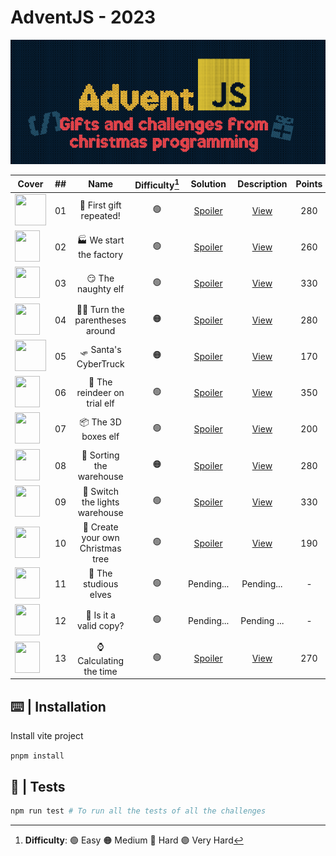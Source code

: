 # AdventJS - 2023

![cover2023](/public/logo2023.png)

| Cover | ##    |                               Name                                    | Difficulty[^1] |  Solution  | Description | Points |
| ----- | :---: |:---------------------------------------------------------------------:|:------------:  | :--------: | :---------: | :----: |
| <img src="https://adventjs.dev/challenges-2023/1.png" width="50" height="50" />       |  01   | 🎁 First gift repeated!      |  🟢  | [Spoiler](https://github.com/AlecANL/adventjs/blob/main/src/2023/challenges/01/app.ts)         | [View](https://github.com/AlecANL/adventjs/tree/main/src/2023/challenges/01) | 280 |
| <img src="https://adventjs.dev/challenges-2023/2.png" width="40" height="50" />       |  02   | 🏭 We start the factory      |         🟢     | [Spoiler](https://github.com/AlecANL/adventjs/blob/main/src/2023/challenges/02/app.ts)         | [View](https://github.com/AlecANL/adventjs/tree/main/src/2023/challenges/02) | 260 |
| <img src="https://adventjs.dev/challenges-2023/3.png" width="40" height="50" />       |  03   | 😏 The naughty elf           |         🟢     | [Spoiler](https://github.com/AlecANL/adventjs/blob/main/src/2023/challenges/03/app.ts)         | [View](https://github.com/AlecANL/adventjs/tree/main/src/2023/challenges/03) | 330 |
| <img src="https://adventjs.dev/challenges-2023/4.png" width="40" height="50" />       |  04   | 😵‍💫 Turn the parentheses around          |         🟠     | [Spoiler](https://github.com/AlecANL/adventjs/blob/main/src/2023/challenges/04/app.ts)         | [View](https://github.com/AlecANL/adventjs/tree/main/src/2023/challenges/04) | 280 |
| <img src="https://adventjs.dev/challenges-2023/5.png" width="50" height="50" />       |  05   | 🛷 Santa's CyberTruck        |         🟠     | [Spoiler](https://github.com/AlecANL/adventjs/blob/main/src/2023/challenges/05/app.ts)      | [View](https://github.com/AlecANL/adventjs/tree/main/src/2023/challenges/05) | 170 |
| <img src="https://adventjs.dev/challenges-2023/6.png" width="40" height="50" />       |  06   | 🦌 The reindeer on trial elf           |         🟢     | [Spoiler](https://github.com/AlecANL/adventjs/blob/main/src/2023/challenges/06/app.ts)         | [View](https://github.com/AlecANL/adventjs/tree/main/src/2023/challenges/06) | 350 |
| <img src="https://adventjs.dev/challenges-2023/7.png" width="40" height="50" />       |  07   | 📦 The 3D boxes elf           |         🟢     | [Spoiler](https://github.com/AlecANL/adventjs/blob/main/src/2023/challenges/07/app.ts)         | [View](https://github.com/AlecANL/adventjs/tree/main/src/2023/challenges/07) | 200 |
| <img src="https://adventjs.dev/challenges-2023/8.png" width="40" height="50" />       |  08   | 🏬 Sorting the warehouse         |         🟠     | [Spoiler](https://github.com/AlecANL/adventjs/blob/main/src/2023/challenges/08/app.ts)         | [View](https://github.com/AlecANL/adventjs/tree/main/src/2023/challenges/08) | 280 |
| <img src="https://adventjs.dev/challenges-2023/9.png" width="40" height="50" />       |  09   | 🚦 Switch the lights warehouse         |         🟢     | [Spoiler](https://github.com/AlecANL/adventjs/blob/main/src/2023/challenges/09/app.ts)         | [View](https://github.com/AlecANL/adventjs/tree/main/src/2023/challenges/09) | 330 |
| <img src="https://adventjs.dev/challenges-2023/10.png" width="40" height="50" />       | 10   | 🎄 Create your own Christmas tree         |         🟢     | [Spoiler](https://github.com/AlecANL/adventjs/blob/main/src/2023/challenges/10/app.ts)         | [View](https://github.com/AlecANL/adventjs/tree/main/src/2023/challenges/10) | 190 |
| <img src="https://adventjs.dev/challenges-2023/11.png" width="40" height="50" />       | 11   | 📖 The studious elves         |         🟢     | Pending...   | Pending...   | - |
| <img src="https://adventjs.dev/challenges-2023/12.png" width="40" height="50" />       | 12   | 📸 Is it a valid copy?         |         🟢     | Pending...  | Pending ...  | - |
| <img src="https://adventjs.dev/challenges-2023/13.png" width="40" height="50" />       | 13   | ⌚️ Calculating the time         |         🟢     | [Spoiler](https://github.com/AlecANL/adventjs/blob/main/src/2023/challenges/13/app.ts)         | [View](https://github.com/AlecANL/adventjs/tree/main/src/2023/challenges/13) | 270 |
[^1]: **Difficulty**: 🟢 Easy 🟠 Medium 🔴 Hard 🟣 Very Hard

## ⌨️ | Installation

Install vite project

`pnpm install`

## 🧪 | Tests

```bash
npm run test # To run all the tests of all the challenges
```
